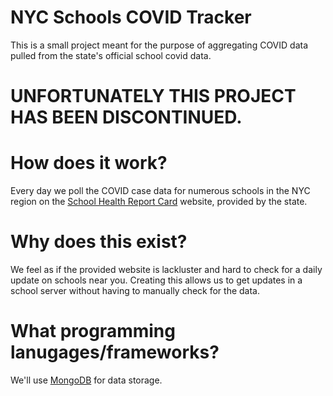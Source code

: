 # NYC Schools COVID Tracker

This is a small project meant for the purpose of aggregating COVID data pulled from the state's official school covid data.


# UNFORTUNATELY THIS PROJECT HAS BEEN DISCONTINUED.


# How does it work?

Every day we poll the COVID case data for numerous schools in the NYC region on the [School Health Report Card](https://schoolcovidreportcard.health.ny.gov/) website, provided by the state.

# Why does this exist?

We feel as if the provided website is lackluster and hard to check for a daily update on schools near you. Creating this allows us to get updates in a school server without having to manually check for the data.

# What programming lanugages/frameworks?

We'll use [MongoDB](https://www.mongodb.com/) for data storage. 


